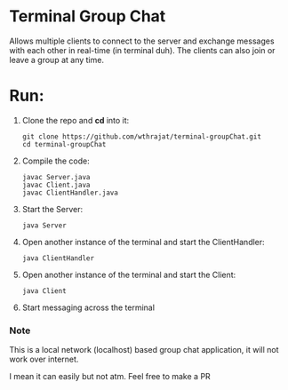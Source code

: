 # Terminal Group Chat

Allows multiple clients to connect to the server and exchange messages with each other in real-time (in terminal duh). The clients can also join or leave a group at any time.

# Run:

1. Clone the repo and **cd** into it:
    ```
    git clone https://github.com/wthrajat/terminal-groupChat.git
    cd terminal-groupChat
    ```

2. Compile the code: 
    ```
    javac Server.java
    javac Client.java
    javac ClientHandler.java
    ```

3. Start the Server:
    ```
    java Server
    ```

4. Open another instance of the terminal and start the ClientHandler:
    ```
    java ClientHandler
    ```

5. Open another instance of the terminal and start the Client:
    ```
    java Client
    ```
    
6. Start messaging across the terminal


### Note

This is a local network (localhost) based group chat application, it will not work over internet.

I mean it can easily but not atm. Feel free to make a PR


